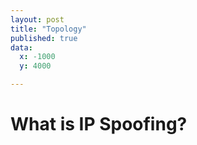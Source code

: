 ```yaml
---
layout: post
title: "Topology"
published: true
data:
  x: -1000
  y: 4000

---
```


# What is IP Spoofing?
